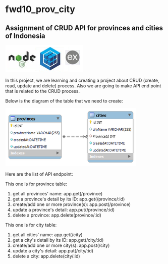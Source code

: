 # fwd10_prov_city
## Assignment of CRUD API for provinces and cities of Indonesia

![poweredBy](dev.png)

In this project, we are learning and creating a project about CRUD (create, read, update and delete) process.
Also we are going to make API end point that is related to the CRUD process.

Below is the diagram of the table that we need to create:

![ERD_province_city](ERD.png)

Here are the list of API endpoint:

This one is for province table:
1) get all provinces' name: app.get(/province)
2) get a province's detail by its ID: app.get(/province/:id)
3) create/add one or more province(s): app.post(/province)
4) update a province's detail: app.put(/province/:id)
5) delete a province: app.delete(province/:id)

This one is for city table:
1) get all cities' name: app.get(/city)
2) get a city's detail by its ID: app.get(/city/:id)
3) create/add one or more city(s): app.post(/city)
4) update a city's detail: app.put(/city/:id)
5) delete a city: app.delete(city/:id)
